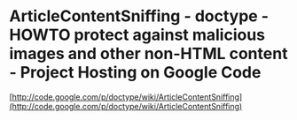 <!--
id: 1558199337
link: http://tumblr.atmos.org/post/1558199337/articlecontentsniffing-doctype-howto-protect
slug: articlecontentsniffing-doctype-howto-protect
date: Fri Nov 12 2010 19:48:29 GMT-0800 (PST)
publish: 2010-11-012
tags: 
title: ArticleContentSniffing - doctype - HOWTO protect against malicious images and other non-HTML content - Project Hosting on Google Code
-->


ArticleContentSniffing - doctype - HOWTO protect against malicious images and other non-HTML content - Project Hosting on Google Code
=====================================================================================================================================

[http://code.google.com/p/doctype/wiki/ArticleContentSniffing](http://code.google.com/p/doctype/wiki/ArticleContentSniffing)

